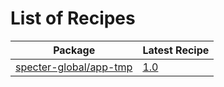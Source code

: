 # List of Recipes

| Package                                                                         | Latest Recipe                     |
|---------------------------------------------------------------------------------|-----------------------------------|
| [specter-global/app-tmp](https://packagist.org/packages/specter-global/app-tmp) | [1.0](specter-global/app-tmp/2.1) |
